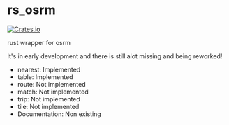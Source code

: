 # rs_osrm
[![Crates.io][crates-badge]][crates-url]

[crates-badge]: https://img.shields.io/crates/v/rs_osrm.svg
[crates-url]: https://crates.io/crates/rs_osrm


rust wrapper for osrm

It's in early development and there is still alot missing and being reworked!

<ul>
  <li>nearest: Implemented</li>
  <li>table: Implemented</li>
  <li>route: Not implemented</li>
  <li>match: Not implemented</li>
  <li>trip: Not implemented</li>
  <li>tile: Not implemented</li>
  <li>Documentation: Non existing</li>
</ul>
